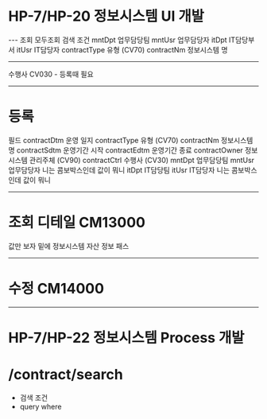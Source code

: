 # HP-7/HP-20 정보시스템 UI 개발
--- 조회 모두조회
검색 조건
mntDpt 업무담당팀
mntUsr 업무담당자
itDpt IT담당부서
itUsr IT담당자
contractType 유형 (CV70)
contractNm 정보시스템 명

----
수행사 CV030 - 등록때 필요
****
# 등록

필드
contractDtm 운영 일지
contractType 유형 (CV70)
contractNm 정보시스템 명
contractSdtm 운영기간 시작
contractEdtm 운영기간 종료
contractOwner 정보시스템 관리주체 (CV90)
contractCtrl 수행사 (CV30)
mntDpt 업무담당팀
mntUsr 업무담당자 니는 콤보박스인데 값이 뭐니
itDpt IT담당팀
itUsr IT담당자 니는 콤보박스인데 값이 뭐니

--- 
# 조회 디테일 CM13000
값만 보자 밑에 정보시스템 자산 정보 패스


---
# 수정 CM14000
----
# HP-7/HP-22 정보시스템 Process 개발

# /contract/search
- 검색 조건
- query where